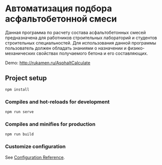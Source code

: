 # Автоматизация подбора асфальтобетонной смеси

Данная программа по расчету состава асфальтобетонных смесей предназначена для работников строительных лабораторий и студентов строительных специальностей. Для использования данной программы пользователь должен обладать знаниями о назначении и физико-механических свойствах получаемого бетона и его составляющих.

Demo: http://rukamen.ru/AsphaltCalculate

## Project setup
```
npm install
```

### Compiles and hot-reloads for development
```
npm run serve
```

### Compiles and minifies for production
```
npm run build
```


### Customize configuration
See [Configuration Reference](https://cli.vuejs.org/config/).
